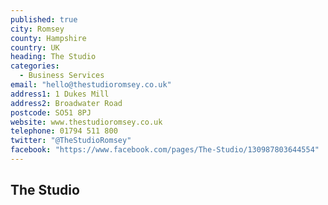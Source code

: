 ```yaml
---
published: true
city: Romsey
county: Hampshire
country: UK
heading: The Studio
categories: 
  - Business Services
email: "hello@thestudioromsey.co.uk"
address1: 1 Dukes Mill
address2: Broadwater Road
postcode: SO51 8PJ
website: www.thestudioromsey.co.uk
telephone: 01794 511 800
twitter: "@TheStudioRomsey"
facebook: "https://www.facebook.com/pages/The-Studio/130987803644554"
---
```





## The Studio
